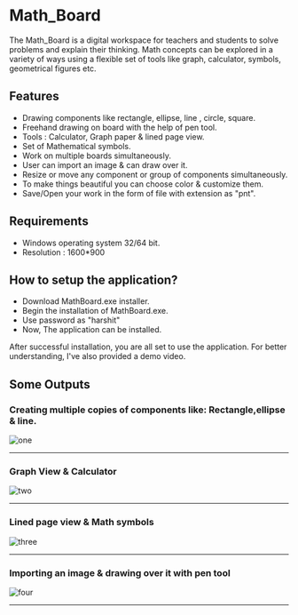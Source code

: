 # Math_Board
The Math_Board is a digital workspace for teachers and students to solve problems and explain their thinking. 
Math concepts can be explored in a variety of ways using a flexible set of tools like graph, calculator, symbols, geometrical figures etc. 

## Features
* Drawing components like rectangle, ellipse, line , circle, square.
* Freehand drawing on board with the help of pen tool.
* Tools : Calculator, Graph paper & lined page view.
* Set of Mathematical symbols.
* Work on multiple boards simultaneously.
* User can import an image & can draw over it.
* Resize or move any component or group of components simultaneously.
* To make things beautiful you can choose color & customize them.
* Save/Open your work in the form of file with extension as "pnt".

## Requirements
* Windows operating system 32/64 bit.
* Resolution : 1600*900

## How to setup the application?
* Download MathBoard.exe installer.
* Begin the installation of MathBoard.exe.
* Use password as "harshit"
* Now, The application can be installed.

After successful installation, you are all set to use the application. For better understanding, I've also provided a demo video.

## Some Outputs
### Creating multiple copies of components like: Rectangle,ellipse & line.

![one](https://user-images.githubusercontent.com/55887060/116863551-7b00d280-abd4-11eb-9f05-6b5e5e4a57ca.PNG)
__________________________________________________________________________________________________________________________
### Graph View & Calculator

![two](https://user-images.githubusercontent.com/55887060/116863748-be5b4100-abd4-11eb-8ff4-2a52927ad9ed.PNG)
__________________________________________________________________________________________________________________________

### Lined page view & Math symbols

![three](https://user-images.githubusercontent.com/55887060/116863875-f06ca300-abd4-11eb-90b7-70522502f6a6.PNG)
__________________________________________________________________________________________________________________________
### Importing an image & drawing over it with pen tool

![four](https://user-images.githubusercontent.com/55887060/116863936-0b3f1780-abd5-11eb-94c6-943931a145b9.PNG)
__________________________________________________________________________________________________________________________



